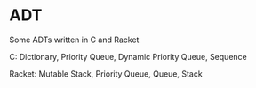 # ADT
Some ADTs written in C and Racket

C: Dictionary, Priority Queue, Dynamic Priority Queue, Sequence

Racket: Mutable Stack, Priority Queue, Queue, Stack
